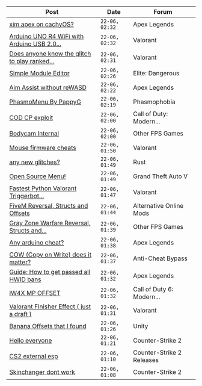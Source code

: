 |Post|Date|Forum|
|----|----|-----|
|[xim apex on cachyOS?](https://www.unknowncheats.me/forum/apex-legends/643217-xim-apex-cachyos.html)|`22-06, 02:32`|Apex Legends|
|[Arduino UNO R4 WiFi with Arduino USB 2.0...](https://www.unknowncheats.me/forum/valorant/630428-arduino-uno-r4-wifi-arduino-usb-2-0-host-shield-max3421e.html)|`22-06, 02:32`|Valorant|
|[Does anyone know the glitch to play ranked...](https://www.unknowncheats.me/forum/valorant/642469-glitch-play-ranked-level-rank-disparity-restrictions.html)|`22-06, 02:31`|Valorant|
|[Simple Module Editor](https://www.unknowncheats.me/forum/elite-dangerous/573662-simple-module-editor.html)|`22-06, 02:26`|Elite: Dangerous|
|[Aim Assist without reWASD](https://www.unknowncheats.me/forum/apex-legends/621322-aim-assist-rewasd.html)|`22-06, 02:22`|Apex Legends|
|[PhasmoMenu By PappyG](https://www.unknowncheats.me/forum/phasmophobia/485776-phasmomenu-pappyg.html)|`22-06, 02:19`|Phasmophobia|
|[COD CP exploit](https://www.unknowncheats.me/forum/call-of-duty-modern-warfare-iii/616611-cod-cp-exploit.html)|`22-06, 02:00`|Call of Duty: Modern...|
|[Bodycam Internal](https://www.unknowncheats.me/forum/other-fps-games/642828-bodycam-internal.html)|`22-06, 02:00`|Other FPS Games|
|[Mouse firmware cheats](https://www.unknowncheats.me/forum/valorant/642470-mouse-firmware-cheats.html)|`22-06, 01:50`|Valorant|
|[any new glitches?](https://www.unknowncheats.me/forum/rust/642273-glitches.html)|`22-06, 01:49`|Rust|
|[Open Source Menu!](https://www.unknowncheats.me/forum/grand-theft-auto-v/642803-source-menu.html)|`22-06, 01:49`|Grand Theft Auto V|
|[Fastest Python Valorant Triggerbot...](https://www.unknowncheats.me/forum/valorant/641020-fastest-python-valorant-triggerbot-fr-fr-fr-addon.html)|`22-06, 01:47`|Valorant|
|[FiveM Reversal, Structs and Offsets](https://www.unknowncheats.me/forum/alternative-online-mods/340232-fivem-reversal-structs-offsets.html)|`22-06, 01:44`|Alternative Online Mods|
|[Gray Zone Warfare Reversal, Structs and...](https://www.unknowncheats.me/forum/other-fps-games/634880-gray-zone-warfare-reversal-structs-offsets.html)|`22-06, 01:39`|Other FPS Games|
|[Any arduino cheat?](https://www.unknowncheats.me/forum/apex-legends/643213-arduino-cheat.html)|`22-06, 01:38`|Apex Legends|
|[COW (Copy on Write) does it matter?](https://www.unknowncheats.me/forum/anti-cheat-bypass/643079-cow-copy-write-matter.html)|`22-06, 01:37`|Anti-Cheat Bypass|
|[Guide: How to get passed all HWID bans](https://www.unknowncheats.me/forum/apex-legends/642418-guide-passed-hwid-bans.html)|`22-06, 01:32`|Apex Legends|
|[IW4X MP OFFSET](https://www.unknowncheats.me/forum/call-of-duty-6-modern-warfare-2-a/640494-iw4x-mp-offset.html)|`22-06, 01:32`|Call of Duty 6: Modern...|
|[Valorant Finisher Effect ( just a draft )](https://www.unknowncheats.me/forum/valorant/642901-valorant-finisher-effect-draft.html)|`22-06, 01:31`|Valorant|
|[Banana Offsets that I found](https://www.unknowncheats.me/forum/unity/643013-banana-offsets-found.html)|`22-06, 01:26`|Unity|
|[Hello everyone](https://www.unknowncheats.me/forum/counter-strike-2-a/643203-hello.html)|`22-06, 01:21`|Counter-Strike 2|
|[CS2 external esp](https://www.unknowncheats.me/forum/counter-strike-2-releases/600259-cs2-external-esp.html)|`22-06, 01:10`|Counter-Strike 2 Releases|
|[Skinchanger dont work](https://www.unknowncheats.me/forum/counter-strike-2-a/643019-skinchanger-dont.html)|`22-06, 01:08`|Counter-Strike 2|
